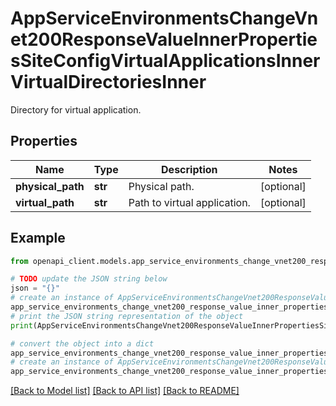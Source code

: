 # AppServiceEnvironmentsChangeVnet200ResponseValueInnerPropertiesSiteConfigVirtualApplicationsInnerVirtualDirectoriesInner

Directory for virtual application.

## Properties

Name | Type | Description | Notes
------------ | ------------- | ------------- | -------------
**physical_path** | **str** | Physical path. | [optional] 
**virtual_path** | **str** | Path to virtual application. | [optional] 

## Example

```python
from openapi_client.models.app_service_environments_change_vnet200_response_value_inner_properties_site_config_virtual_applications_inner_virtual_directories_inner import AppServiceEnvironmentsChangeVnet200ResponseValueInnerPropertiesSiteConfigVirtualApplicationsInnerVirtualDirectoriesInner

# TODO update the JSON string below
json = "{}"
# create an instance of AppServiceEnvironmentsChangeVnet200ResponseValueInnerPropertiesSiteConfigVirtualApplicationsInnerVirtualDirectoriesInner from a JSON string
app_service_environments_change_vnet200_response_value_inner_properties_site_config_virtual_applications_inner_virtual_directories_inner_instance = AppServiceEnvironmentsChangeVnet200ResponseValueInnerPropertiesSiteConfigVirtualApplicationsInnerVirtualDirectoriesInner.from_json(json)
# print the JSON string representation of the object
print(AppServiceEnvironmentsChangeVnet200ResponseValueInnerPropertiesSiteConfigVirtualApplicationsInnerVirtualDirectoriesInner.to_json())

# convert the object into a dict
app_service_environments_change_vnet200_response_value_inner_properties_site_config_virtual_applications_inner_virtual_directories_inner_dict = app_service_environments_change_vnet200_response_value_inner_properties_site_config_virtual_applications_inner_virtual_directories_inner_instance.to_dict()
# create an instance of AppServiceEnvironmentsChangeVnet200ResponseValueInnerPropertiesSiteConfigVirtualApplicationsInnerVirtualDirectoriesInner from a dict
app_service_environments_change_vnet200_response_value_inner_properties_site_config_virtual_applications_inner_virtual_directories_inner_from_dict = AppServiceEnvironmentsChangeVnet200ResponseValueInnerPropertiesSiteConfigVirtualApplicationsInnerVirtualDirectoriesInner.from_dict(app_service_environments_change_vnet200_response_value_inner_properties_site_config_virtual_applications_inner_virtual_directories_inner_dict)
```
[[Back to Model list]](../README.md#documentation-for-models) [[Back to API list]](../README.md#documentation-for-api-endpoints) [[Back to README]](../README.md)


